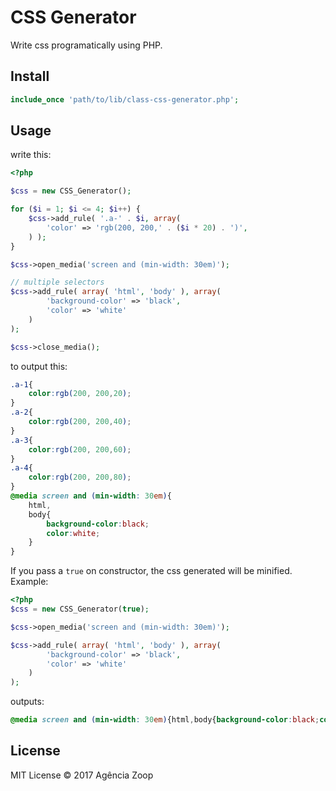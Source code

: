 # CSS Generator

Write css programatically using PHP.

## Install

```php
include_once 'path/to/lib/class-css-generator.php';
```

## Usage

write this:
```php
<?php

$css = new CSS_Generator();

for ($i = 1; $i <= 4; $i++) {
	$css->add_rule( '.a-' . $i, array(
		'color' => 'rgb(200, 200,' . ($i * 20) . ')',
	) );
}

$css->open_media('screen and (min-width: 30em)');

// multiple selectors
$css->add_rule( array( 'html', 'body' ), array(
		'background-color' => 'black',
		'color' => 'white'
	)
);

$css->close_media();
```

to output this:
```css
.a-1{
	color:rgb(200, 200,20);
}
.a-2{
	color:rgb(200, 200,40);
}
.a-3{
	color:rgb(200, 200,60);
}
.a-4{
	color:rgb(200, 200,80);
}
@media screen and (min-width: 30em){
	html,
	body{
		background-color:black;
		color:white;
	}
}

```

If you pass a `true` on constructor, the css generated will be minified. Example:
```php
<?php
$css = new CSS_Generator(true);

$css->open_media('screen and (min-width: 30em)');

$css->add_rule( array( 'html', 'body' ), array(
		'background-color' => 'black',
		'color' => 'white'
	)
);
```

outputs:
```css
@media screen and (min-width: 30em){html,body{background-color:black;color:white;}}
```

## License
MIT License &copy; 2017 Agência Zoop